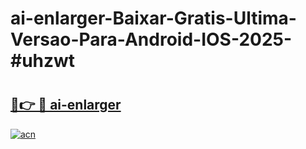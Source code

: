 # ai-enlarger-Baixar-Gratis-Ultima-Versao-Para-Android-IOS-2025-#uhzwt

# <h2><a href="https://ainizakaria.my?title=ai-enlarger&ref=22M">🔗👉 🔴 ai-enlarger</a></h2>

[![acn](https://github.com/user-attachments/assets/0f9c940e-d8b0-45ae-aac7-cd30a18b3e1c)](https://ainizakaria.my?title=ai-enlarger&ref=22M)

